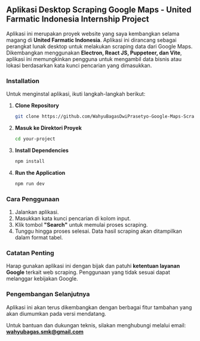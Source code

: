 ## Aplikasi Desktop Scraping Google Maps - United Farmatic Indonesia Internship Project

Aplikasi ini merupakan proyek website yang saya kembangkan selama magang di **United Farmatic Indonesia**. Aplikasi ini dirancang sebagai perangkat lunak desktop untuk melakukan scraping data dari Google Maps. Dikembangkan menggunakan **Electron, React JS, Puppeteer, dan Vite**, aplikasi ini memungkinkan pengguna untuk mengambil data bisnis atau lokasi berdasarkan kata kunci pencarian yang dimasukkan.

### Installation
Untuk menginstal aplikasi, ikuti langkah-langkah berikut:

1. **Clone Repository**
   ```bash
   git clone https://github.com/WahyuBagasDwiPrasetyo-Google-Maps-Scrapping-Project-UFI
   ```

2. **Masuk ke Direktori Proyek**
   ```bash
   cd your-project
   ```

3. **Install Dependencies**
   ```bash
   npm install
   ```

4. **Run the Application**
   ```bash
   npm run dev
   ```

### Cara Penggunaan
1. Jalankan aplikasi.
2. Masukkan kata kunci pencarian di kolom input.
3. Klik tombol **"Search"** untuk memulai proses scraping.
4. Tunggu hingga proses selesai. Data hasil scraping akan ditampilkan dalam format tabel.

### Catatan Penting
Harap gunakan aplikasi ini dengan bijak dan patuhi **ketentuan layanan Google** terkait web scraping. Penggunaan yang tidak sesuai dapat melanggar kebijakan Google.

### Pengembangan Selanjutnya
Aplikasi ini akan terus dikembangkan dengan berbagai fitur tambahan yang akan diumumkan pada versi mendatang.

Untuk bantuan dan dukungan teknis, silakan menghubungi melalui email: **wahyubagas.smk@gmail.com**
